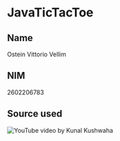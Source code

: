 # JavaTicTacToe

## Name
Ostein Vittorio Vellim

## NIM
2602206783

## Source used
![YouTube video by Kunal Kushwaha](https://www.youtube.com/watch?v=jlLNXmi4Nmw)
